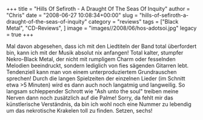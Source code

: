 +++
title = "Hills Of Sefiroth - A Draught Of The Seas Of Inquity"
author = "Chris"
date = "2008-06-27 10:08:34+00:00"
slug = "hills-of-sefiroth-a-draught-of-the-seas-of-inquity"
category = "reviews"
tags = ["Black Metal", "CD-Reviews", ]
image = "images//2008/06/hos-adotsoi.jpg"
legacy = true
+++


Mal davon abgesehen, dass ich mit den Liedtiteln der Band total überfordert bin, kann ich mit der Musik absolut nix anfangen! Total kalter, stumpfer Nekro-Black Metal, der nicht mit rumpligem Charm oder fesselnden Melodien beeindruckt, sondern lediglich von fies sägenden Gitarren lebt. Tendenziell kann man von einem unterproduziertem Grundrauschen sprechen! Durch die langen Spielzeiten der einzelnen Lieder (im Schnitt etwa &gt;5 Minuten) wird es dann auch noch langatmig und langweilig. So langsam schleppender Schrott wie "Ash unto the soul" treiben meine Nerven dann noch zusätzlich auf die Palme! Sorry, da fehlt mir das künstlerische Verständnis, da bin ich wohl noch eine Nummer zu lebendig um das nekrotische Krakelen toll zu finden. Setzen, sechs!<a href="images//2008/06/hos-adotsoi.jpg"></a>

